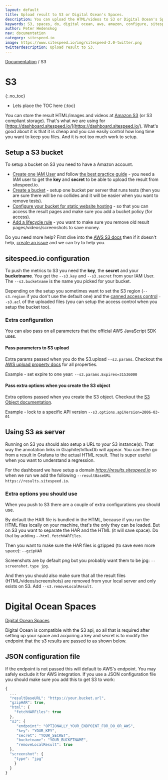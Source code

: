 ```yaml
---
layout: default
title: Upload result to S3 or Digital Ocean's Spaces.
description: You can upload the HTML/videos to S3 or Digital Ocean's Spaces. Here's how to do that.
keywords: S3, spaces, do, digital ocean, aws, amazon, configure, sitespeed.io
author: Peter Hedenskog
nav: documentation
category: sitespeed.io
image: https://www.sitespeed.io/img/sitespeed-2.0-twitter.png
twitterdescription: Upload result to S3.
---
```

[Documentation]({{site.baseurl}}/documentation/sitespeed.io/) / S3

# S3
{:.no_toc}

* Lets place the TOC here
{:toc}

You can store the result HTML/images and videos at [Amazon S3](https://aws.amazon.com/s3/) (or S3 compliant storage). That's what we are using for [https://dashboard.sitespeed.io/](https://dashboard.sitespeed.io/). What's good about it is that it is cheap and you can easily control how long time you want to keep you files. And it is not too much work to setup.

## Setup a S3 bucket
To setup a bucket on S3 you need to have a Amazon account. 

* [Create one IAM User](https://docs.aws.amazon.com/IAM/latest/UserGuide/id_users_create.html) and follow [the best practice guide](https://docs.aws.amazon.com/IAM/latest/UserGuide/best-practices.html) - you need a IAM user to get the **key** and **secret** to be able to upload the result from sitespeed.io.
* [Create a bucket](https://docs.aws.amazon.com/AmazonS3/latest/user-guide/create-bucket.html) - setup one bucket per server that runs tests (then you are sure there will be no collides and it will be easier when you want to remove tests).
* [Configure your bucket for static website hosting]( 
https://docs.aws.amazon.com/AmazonS3/latest/user-guide/static-website-hosting.html) - so that you can access the result pages and make sure you add a bucket policy (for access).
* [Add a lifecycle rule](https://docs.aws.amazon.com/AmazonS3/latest/user-guide/create-lifecycle.html) - you want to make sure you remove old result pages/videos/screenshots to save money.

Do you need more help? First dive into the [AWS S3 docs](https://docs.aws.amazon.com/AmazonS3/latest/gsg/GetStartedWithS3.html) then if it doesn't help, [create an issue](https://github.com/sitespeedio/sitespeed.io/issues/new) and we can try to help you.

## sitespeed.io configuration
To push the metrics to S3 you need the **key**, the **secret** and your **bucketname**. You get the ```--s3.key``` and ```--s3.secret``` from your IAM User. The ```--s3.bucketname``` is the name you picked for your bucket.

Depending on the setup you sometimes want to set the S3 region (```--s3.region``` if you don't use the default one) and the [canned access control](https://docs.aws.amazon.com/AmazonS3/latest/dev/acl-overview.html#canned-acl)  ```--s3.acl``` of the uploaded files (you can setup the access control when you setup the bucket too).


### Extra configuration
You can also pass on all parameters that the official AWS JavaScript SDK uses.

#### Pass parameters to S3 upload
Extra params passed when you do the S3.upload ```--s3.params```. Checkout the [AWS upload property docs](https://docs.aws.amazon.com/AWSJavaScriptSDK/latest/AWS/S3.html#upload-property) for all properties.

Example - set expire to one year: 
```--s3.params.Expires=31536000```

#### Pass extra options when you create the S3 object
Extra options passed when you create the S3 object. Checkout the [S3 Object documentation](https://docs.aws.amazon.com/AWSJavaScriptSDK/latest/AWS/S3.html#constructor-property).

Example - lock to a specific API version
```--s3.options.apiVersion=2006-03-01``` 

## Using S3 as server

Running on S3 you should also setup a URL to your S3 instance(s). That way the annotation links in Graphite/InfluxDb will appear. You can then go from a result in Grafana to the actual HTML result. That is super useful when you want to understand a regression.

For the dashboard we have setup a domain *https://results.sitespeed.io* so when we run we add the following ```--resultBaseURL https://results.sitespeed.io```.

### Extra options you should use
When you push to S3 there are a couple of extra configurations you should use.

By default the HAR file is bundled in the HTML, because if you run the HTML files locally on your machine, that's the only they can be loaded. But on S3 you want to separate the HAR and the HTML (it will save space). Do that by adding ```--html.fetchHARFiles```.

Then you want to make sure the HAR files is gzipped (to save even more space): ```--gzipHAR```

Screenshots are by default png but you probably want them to be jpg: ```--screenshot.type jpg```.

And then you should also make sure that all the result files (HTML/videos/screenshots) are removed from your local server and only exists on S3. Add ```--s3.removeLocalResult```.


# Digital Ocean Spaces
[Digital Ocean Spaces](https://developers.digitalocean.com/documentation/spaces/#aws-s3-compatibility)

Digital Ocean is compatible with the S3 api, so all that is required after setting up your space and acquiring a key and secret is to modify the endpoint that the s3 results are passed to as shown below.

## JSON configuration file
 If the endpoint is not passed this will default to AWS's endpoint. You may safely exclude it for AWS integration. If you use a JSON configuration file you should make sure you add this to get S3 to work:

~~~javascript
{
  ...
  "resultBaseURL": "https://your.bucket.url",
  "gzipHAR": true,
  "html": {
    "fetchHARFiles": true
  },
  "s3": {
     "endpoint": "OPTIONALLY_YOUR_ENDPOINT_FOR_DO_OR_AWS",
     "key": "YOUR_KEY",
     "secret": "YOUR_SECRET",
     "bucketname": "YOUR_BUCKETNAME",
     "removeLocalResult": true
  },
  "screenshot": {
    "type": "jpg"
    }
  }
}
~~~